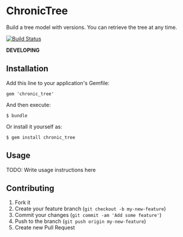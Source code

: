 # ChronicTree

Build a tree model with versions. You can retrieve the tree at any time.

[![Build Status](https://travis-ci.org/bigxiang/chronic_tree.svg?branch=master)](https://travis-ci.org/bigxiang/chronic_tree)

**DEVELOPING**

## Installation

Add this line to your application's Gemfile:

    gem 'chronic_tree'

And then execute:

    $ bundle

Or install it yourself as:

    $ gem install chronic_tree

## Usage

TODO: Write usage instructions here

## Contributing

1. Fork it
2. Create your feature branch (`git checkout -b my-new-feature`)
3. Commit your changes (`git commit -am 'Add some feature'`)
4. Push to the branch (`git push origin my-new-feature`)
5. Create new Pull Request
